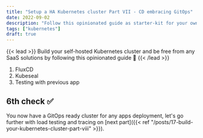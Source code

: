 ```yaml
---
title: "Setup a HA Kubernetes cluster Part VII - CD embracing GitOps"
date: 2022-09-02
description: "Follow this opinionated guide as starter-kit for your own Kubernetes platform..."
tags: ["kubernetes"]
draft: true
---
```


{{< lead >}}
Build your self-hosted Kubernetes cluster and be free from any SaaS solutions by following this opinionated guide 🎉
{{< /lead >}}

1. FluxCD
2. Kubeseal
3. Testing with previous app

## 6th check ✅

You now have a GitOps ready cluster for any apps deployment, let's go further with load testing and tracing on [next part]({{< ref "/posts/17-build-your-kubernetes-cluster-part-viii" >}}).

